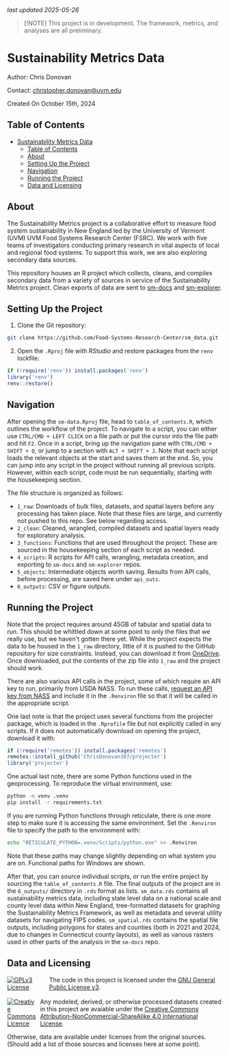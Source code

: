 _last updated 2025-05-26_

> [!NOTE] This project is in development. The framework, metrics, and analyses are all preliminary.

# Sustainability Metrics Data

Author: Chris Donovan

Contact: [christopher.donovan@uvm.edu](mailto:christopher.donovan@uvm.edu)

Created On October 15th, 2024

## Table of Contents

- [Sustainability Metrics Data](#sustainability-metrics-data)
  - [Table of Contents](#table-of-contents)
  - [About](#about)
  - [Setting Up the Project](#setting-up-the-project)
  - [Navigation](#navigation)
  - [Running the Project](#running-the-project)
  - [Data and Licensing](#data-and-licensing)

## About


The Sustainability Metrics project is a collaborative effort to measure food system sustainability in New England led by the University of Vermont (UVM) UVM Food Systems Research Center (FSRC). We work with five teams of investigators conducting primary research in vital aspects of local and regional food systems. To support this work, we are also exploring secondary data sources.

This repository houses an R project which collects, cleans, and compiles secondary data from a variety of sources in service of the Sustainability Metrics project. Clean exports of data are sent to [sm-docs](https://www.github.com/food-systems-research-center/sm-docs) and [sm-explorer](https://www.github.com/food-systems-research-center/sm-explorer).

## Setting Up the Project

1. Clone the Git repository:

```bash
git clone https://github.com/Food-Systems-Research-Center/sm_data.git
```

2. Open the `.Rproj` file with RStudio and restore packages from the `renv` lockfile:

```r
if (!require('renv')) install.packages('renv')
library('renv')
renv::restore()
```

## Navigation

After opening the `sm-data.Rproj` file, head to `table_of_contents.R`, which outlines the workflow of the project. To navigate to a script, you can either use `CTRL/CMD + LEFT CLICK` on a file path or put the cursor into the file path and hit `F2`. Once in a script, bring up the navigation pane with `CTRL/CMD + SHIFT + O`, or jump to a section with `ALT + SHIFT + J`. Note that each script loads the relevant objects at the start and saves them at the end. So, you can jump into any script in the project without running all previous scripts. However, within each script, code must be run sequentially, starting with the housekeeping section. 

The file structure is organized as follows:

-   `1_raw`: Downloads of bulk files, datasets, and spatial layers before any processing has taken place. Note that these files are large, and currently not pushed to this repo. See below regarding access.
-   `2_clean`: Cleaned, wrangled, compiled datasets and spatial layers ready for exploratory analysis.
-   `3_functions`: Functions that are used throughout the project. These are sourced in the housekeeping section of each script as needed.
-   `4_scripts`: R scripts for API calls, wrangling, metadata creation, and exporting to `sm-docs` and `sm-explorer` repos.
-   `5_objects`: Intermediate objects worth saving. Results from API calls, before processing, are saved here under `api_outs`. 
-   `6_outputs`: CSV or figure outputs.

## Running the Project

Note that the project requires around 45GB of tabular and spatial data to run. This should be whittled down at some point to only the files that we really use, but we haven't gotten there yet. While the project expects the data to be housed in the `1_raw` directory, little of it is pushed to the GitHub repository for size constraints. Instead, you can download it from [OneDrive](https://uvmoffice-my.sharepoint.com/:u:/g/personal/swalshda_uvm_edu/ETMgUnpyIFdImfhaBt_hFA8BCZ3I8Fotb11s14FpVskEMQ?e=gUCA3s). Once downloaded, put the contents of the zip file into `1_raw` and the project should work.

There are also various API calls in the project, some of which require an API key to run, primarily from USDA NASS. To run these calls, [request an API key from NASS](https://quickstats.nass.usda.gov/api) and include it in the `.Renviron` file so that it will be called in the appropriate script.

One last note is that the project uses several functions from the projecter package, which is loaded in the `.Rprofile` file but not explicitly called in any scripts. If it does not automatically download on opening the project, download it with:

```r
if (!require('remotes')) install.packages('remotes')
remotes::install_github('ChrisDonovan307/projecter')
library('projecter')
```

One actual last note, there are some Python functions used in the geoprocessing. To reproduce the virtual environment, use:

```bash
python -m venv .venv
pip install -r requirements.txt
```

If you are running Python functions through reticulate, there is one more step to make sure it is accessing the same environment. Set the `.Renviron` file to specify the path to the environment with:

```bash
echo "RETICULATE_PYTHON=.venv/Scripts/python.exe" >> .Renviron
```

Note that these paths may change slightly depending on what system you are on. Functional paths for Windows are shown.

After that, you can source individual scripts, or run the entire project by sourcing the `table_of_contents.R` file. The final outputs of the project are in the `6_outputs/` directory in `.rds` format as lists. `sm_data.rds` contains all sustainability metrics data, including state level data on a national scale and county level data within New England, tree-formatted datasets for graphing the Sustainability Metrics Framework, as well as metadata and several utility datasets for navigating FIPS codes. `sm_spatial.rds` contains the spatial file outputs, including polygons for states and counties (both in 2021 and 2024, due to changes in Connecticut county layouts), as well as various rasters used in other parts of the analysis in the `sm-docs` repo. 

## Data and Licensing

<div style="display: flex; align-items: center;">
  <a rel="license" href="https://www.gnu.org/licenses/gpl-3.0.en.html#license-text">
    <img alt="GPLv3 License" style="border-width:0; margin-right: 10px;" src="https://www.gnu.org/graphics/gplv3-or-later-sm.png" />
  </a>
  <span>
    The code in this project is licensed under the 
    <a rel="license" href="https://www.gnu.org/licenses/gpl-3.0.en.html#license-text">GNU General Public License v3</a>.
  </span>
</div>
<br>

<div style="display: flex; align-items: center;">
  <a rel="license" href="https://creativecommons.org/licenses/by-nc-sa/4.0/">
    <img alt="Creative Commons Licence" style="border-width:0; margin-right: 10px;" src="https://i.creativecommons.org/l/by-nc-sa/4.0/88x31.png" />
  </a>
  <span> 
    Any modeled, derived, or otherwise processed datasets created in this project are avaiable under the 
    <a rel="license" href="https://creativecommons.org/licenses/by-nc-sa/4.0/">Creative Commons Attribution-NonCommercial-ShareAlike 4.0 International License</a>.
  </span>
</div>

Otherwise, data are available under licenses from the original sources. (Should add a list of those sources and licenses here at some point). 
